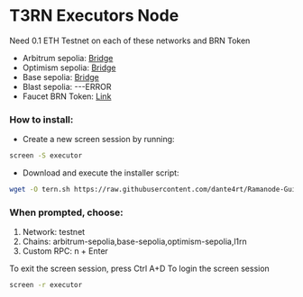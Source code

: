 # T3RN Executors Node 

Need 0.1 ETH Testnet on each of these networks and BRN Token
- Arbitrum sepolia:
[Bridge](https://bridge.arbitrum.io/?destinationChain=arbitrum-sepolia&sourceChain=sepolia)
- Optimism sepolia:
[Bridge](https://superbridge.app/op-sepolia)
- Base sepolia:
[Bridge](https://superbridge.app/base-sepolia)
- Blast sepolia:
---ERROR
- Faucet BRN Token:
[Link](https://faucet.brn.t3rn.io/)


### How to install:
- Create a new screen session by running:
```Bash
screen -S executor
```
- Download and execute the installer script:
```Bash
wget -O tern.sh https://raw.githubusercontent.com/dante4rt/Ramanode-Guides/main/T3rn/install.sh && chmod +x tern.sh && ./tern.sh
```
### When prompted, choose:
1. Network: testnet
2. Chains: arbitrum-sepolia,base-sepolia,optimism-sepolia,l1rn
3. Custom RPC: n + Enter

To exit the screen session, press Ctrl A+D
To login the screen session
```Bash
screen -r executor
```



